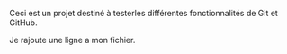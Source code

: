 Ceci est un projet destiné à testerles différentes fonctionnalités de Git et GitHub.

Je rajoute une ligne a mon fichier.
